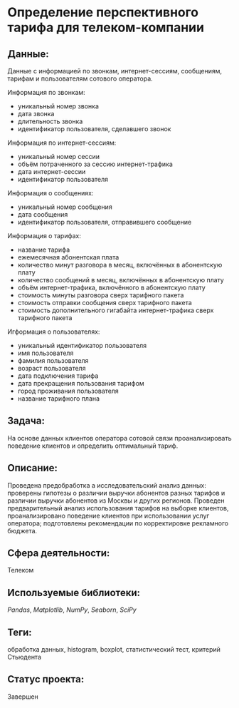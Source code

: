 # Определение перспективного тарифа для телеком-компании

## Данные:

Данные с информацией по звонкам, интернет-сессиям, сообщениям, тарифам и пользователям сотового оператора.

Информация по звонкам:
* уникальный номер звонка
* дата звонка
* длительность звонка
* идентификатор пользователя, сделавшего звонок

Информация по интернет-сессиям:
* уникальный номер сессии
* объём потраченного за сессию интернет-трафика
* дата интернет-сессии
* идентификатор пользователя 

Информация о сообщениях:
* уникальный номер сообщения
* дата сообщения
* идентификатор пользователя, отправившего сообщение

Информация о тарифах:
* название тарифа
* ежемесячная абонентская плата
* количество минут разговора в месяц, включённых в абонентскую плату
* количество сообщений в месяц, включённых в абонентскую плату
* объём интернет-трафика, включённого в абонентскую плату 
* стоимость минуты разговора сверх тарифного пакета
* стоимость отправки сообщения сверх тарифного пакета
* стоимость дополнительного гигабайта интернет-трафика сверх тарифного пакета

Игформация о пользователях:
* уникальный идентификатор пользователя
* имя пользователя
* фамилия пользователя
* возраст пользователя
* дата подключения тарифа
* дата прекращения пользования тарифом
* город проживания пользователя
* название тарифного плана

## Задача:

На основе данных клиентов оператора сотовой связи проанализировать поведение клиентов и определить оптимальный тариф.

## Описание:

Проведена предобработка а исследовательский анализ данных: проверены гипотезы о различии выручки абонентов разных тарифов и различии выручки абонентов из Москвы и других регионов. Проведен предварительный анализ использования тарифов на выборке клиентов, проанализировано поведение клиентов при использовании услуг оператора; подготовлены рекомендации по корректировке рекламного бюджета. 

## Сфера деятельности:

Телеком

## Используемые библиотеки:

_Pandas_, _Matplotlib_, _NumPy_, _Seaborn_, _SciPy_

## Теги:

обработка данных, histogram, boxplot, статистический тест, критерий Стьюдента

## Статус проекта:

Завершен
